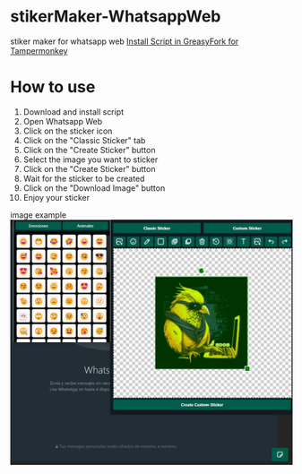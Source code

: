 # stikerMaker-WhatsappWeb
stiker maker for whatsapp web
[Install Script in GreasyFork for Tampermonkey](https://greasyfork.org/es/scripts/527894-whatsapp-sticker-creator-with-custom-maker-enhanced])
# How to use

1. Download and install script
2. Open Whatsapp Web
3. Click on the sticker icon
4. Click on the "Classic Sticker" tab
5. Click on the "Create Sticker" button
6. Select the image you want to sticker
7. Click on the "Create Sticker" button
8. Wait for the sticker to be created
9. Click on the "Download Image" button
10. Enjoy your sticker

image example
![image](https://github.com/DeveloperMDCM/StickerMaker-WhatsappWeb/blob/main/image.png)

